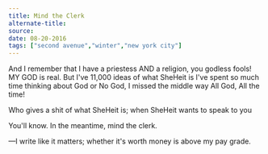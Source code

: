 ```yaml
---
title: Mind the Clerk
alternate-title:
source:
date: 08-20-2016
tags: ["second avenue","winter","new york city"]
---
```

And I remember that I have a priestess
AND a religion, you godless fools!
MY GOD is real. But I've 11,000 ideas of what SheHeit is
I've spent so much time thinking about
God or No God, I missed the middle way
All God, All the time!

Who gives a shit of what SheHeit is; when SheHeit wants to speak to you

You'll know.
In the meantime, mind the clerk.

—I write like it matters; whether it's worth money is above my pay grade.
